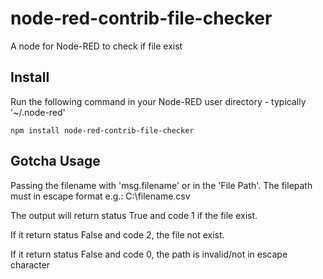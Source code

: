 # node-red-contrib-file-checker
A node for Node-RED to check if file exist

Install
-------

Run the following command in your Node-RED user directory - typically '~/.node-red'

    npm install node-red-contrib-file-checker

**Gotcha**
Usage
-----

Passing the filename with 'msg.filename' or in the 'File Path'. The filepath must in escape format e.g.: C:\\filename.csv

The output will return status True and code 1 if the file exist.

If it return status False and code 2, the file not exist.

If it return status False and code 0, the path is invalid/not in escape character

